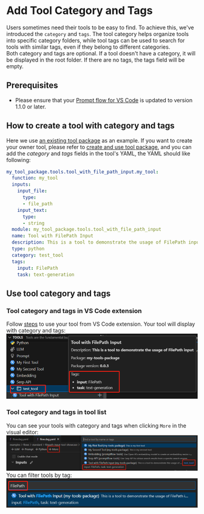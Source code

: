 # Add Tool Category and Tags
Users sometimes need their tools to be easy to find. To achieve this, we've introduced the `category` and `tags`. The tool category helps organize tools into specific category folders, while tool tags can be used to search for tools with similar tags, even if they belong to different categories.   
Both category and tags are optional. If a tool doesn't have a category, it will be displayed in the root folder. If there are no tags, the tags field will be empty.

## Prerequisites
- Please ensure that your [Prompt flow for VS Code](https://marketplace.visualstudio.com/items?itemName=prompt-flow.prompt-flow) is updated to version 1.1.0 or later.

## How to create a tool with category and tags
Here we use [an existing tool package](https://github.com/microsoft/promptflow/tree/main/examples/tools/tool-package-quickstart/my_tool_package) as an example. If you want to create your owner tool, please refer to [create and use tool package](create-and-use-tool-package.md#create-custom-tool-package), and you can add the _category_ and _tags_ fields in the tool's YAML, the YAML should like following:
```yaml
my_tool_package.tools.tool_with_file_path_input.my_tool:
  function: my_tool
  inputs:
    input_file:
      type:
      - file_path
    input_text:
      type:
      - string
  module: my_tool_package.tools.tool_with_file_path_input
  name: Tool with FilePath Input
  description: This is a tool to demonstrate the usage of FilePath input
  type: python
  category: test_tool
  tags:
    input: FilePath
    task: text-generation
```

## Use tool category and tags
### Tool category and tags in VS Code extension
Follow [steps](create-and-use-tool-package.md#use-your-tool-from-vscode-extension) to use your tool from VS Code extension. Your tool will display with category and tags:  
![category_and_tags_in_extension](../../media/how-to-guides/develop-a-tool/category_and_tags_in_extension.png)

### Tool category and tags in tool list
You can see your tools with category and tags when clicking `More` in the visual editor:  
![category_and_tags_in_tool_list](../../media/how-to-guides/develop-a-tool/category_and_tags_in_tool_list.png)
You can filter tools by tag:  
![filter_tools_by_tag](../../media/how-to-guides/develop-a-tool/filter_tools_by_tag.png)